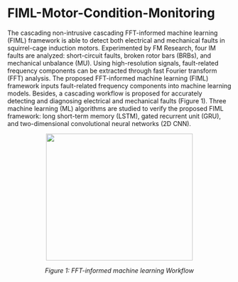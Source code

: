 # FIML-Motor-Condition-Monitoring
The cascading non-intrusive cascading FFT-informed machine learning (FIML) framework is able to detect both electrical and mechanical faults in squirrel-cage induction motors. Experimented by FM Research, four IM faults are analyzed: short-circuit faults, broken rotor bars (BRBs), and mechanical unbalance (MU). Using high-resolution signals, fault-related frequency components can be extracted through fast Fourier transform (FFT) analysis. The proposed FFT-informed machine learning (FIML) framework inputs fault-related frequency components into machine learning models. Besides, a cascading workflow is proposed for accurately detecting and diagnosing electrical and mechanical faults (Figure 1). Three machine learning (ML) algorithms are studied to verify the proposed FIML framework: long short-term memory (LSTM), gated recurrent unit (GRU), and two-dimensional convolutional neural networks (2D CNN).


<p align="center">
  <img width="330.9" height="284.85" src="https://github.com/user-attachments/assets/bc6283aa-3b00-405b-9dd9-140fb82c10bc" />
</p>

<p align="center">
    <em> Figure 1: FFT-informed machine learning Workflow </em>
</p>

